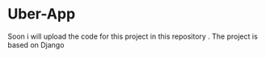 # Uber-App
Soon i will upload the code for this project in this repository . The project is based on Django
